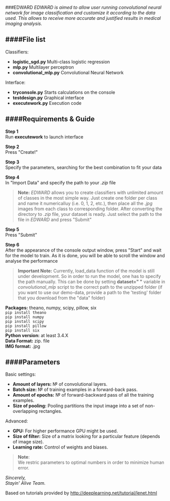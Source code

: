###EDWARD
*EDWARD is aimed to allow user running convolutional neural network for image classification and customize it according to the data used. This allows to receive more accurate and justified results in medical imaging analysis.*

####File list
--------------------------------------------------------------------------------------------------------------------------
Classifiers:
* **logistic_sgd.py**		Multi-class logistic regression
* **mlp.py**			Multilayer perceptron
* **convolutional_mlp.py**	Convolutional Neural Network

Interface:		
* **tryconsole.py**		Starts calculations on the console
* **testdesign.py** 	Graphical interface
* **executework.py**		Execution code

####Requirements & Guide
--------------------------------------------------------------------------------------------------------------------------


**Step 1**<br />
Run **executework** to launch interface

**Step 2**<br />
Press "Create!"

**Step 3**<br />
Specify the parameters, searching for the best combination to fit your data

**Step 4**<br />
In "Import Data" and specify the path to your *.zip* file
>**Note:**
*EDWARD* allows you to create classifiers with unlimited amount of classes in the most simple way. Just create one folder per class and name it numericalluy (i.e. 0, 1, 2, etc.), then place all the *.jpg* images from each class to corresponding folder. After converting the directory to *.zip* file, your dataset is ready. Just select the path to the file in *EDWARD* and press "Submit"
>

**Step 5**<br />
Press "Submit"

**Step 6**<br />
After the appearance of the console output window, press "Start" and wait for the model to train. As it is done, you will be able to scroll the window and analyse the performance

>**Important Note:**
Currently, load\_data function of the model is still under development. So in order to run the model, one has to specify the path manually. This can be done by setting **dataset=" "** variable in *convolutional\_mlp* script to the correct path to the unzipped folder (if you want to use our demo-data, provide a path to the 'testing' folder that you download from the "data" folder)
>

**Packages:** theano, numpy, scipy, pillow, six<br />
`pip install theano`<br />
`pip install numpy`<br />
`pip install scipy`<br />
`pip install pillow`<br />
`pip install six`<br />
**Python version:** at least 3.4.X<br />
**Data Format:** zip. file<br />
**IMG format:** .jpg<br />


####Parameters
-------------------------------------------------------------------------------------------------------------------------
Basic settings:
* **Amount of layers:** № of convolutional layers.
* **Batch size:** № of training examples in a forward-back pass.
* **Amount of epochs:** № of forward-backward pass of all the training examples.
* **Size of pooling:** Pooling partitions the input image into a set of non-overlapping rectangles.

Advanced:
* **GPU:** For higher performance GPU might be used.
* **Size of filter:** Size of a matrix looking for a particular feature (depends of image size).
* **Learning rate:** Control of weights and biases.

>**Note**:<br />
We restric parameters to optimal numbers in order to minimize human error.
><br />

*Sincerely,*<br />
*Stayin' Alive Team.*

Based on tutorials provided by http://deeplearning.net/tutorial/lenet.html

